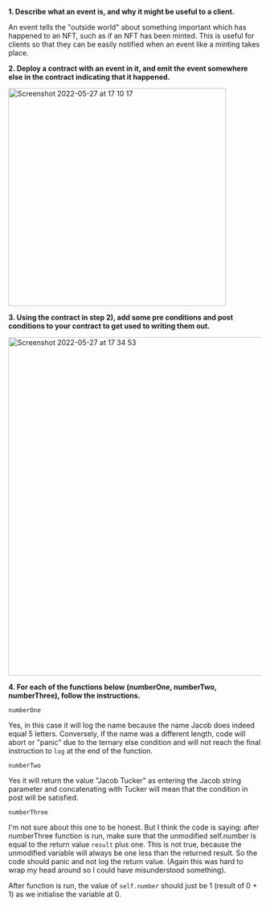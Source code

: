 **1. Describe what an event is, and why it might be useful to a client.**

An event tells the "outside world" about something important which has happened to an NFT, such as if an NFT has been minted. This is useful for clients so that they can be easily notified when an event like a minting takes place. 

**2. Deploy a contract with an event in it, and emit the event somewhere else in the contract indicating that it happened.**

<img width="433" alt="Screenshot 2022-05-27 at 17 10 17" src="https://user-images.githubusercontent.com/4712052/170737636-7d9b56db-de21-480b-86eb-65d497d0294e.png">

**3. Using the contract in step 2), add some pre conditions and post conditions to your contract to get used to writing them out.**

<img width="673" alt="Screenshot 2022-05-27 at 17 34 53" src="https://user-images.githubusercontent.com/4712052/170741483-f2f5643c-520a-474b-a40e-e06b3c5c1bd1.png">

**4. For each of the functions below (numberOne, numberTwo, numberThree), follow the instructions.**

`numberOne`

Yes, in this case it will log the name because the name Jacob does indeed equal 5 letters. Conversely, if the name was a different length, code will abort or "panic" due to the ternary else condition and will not reach the final instruction to `log` at the end of the function.

`numberTwo`

Yes it will return the value "Jacob Tucker" as entering the Jacob string parameter and concatenating with Tucker will mean that the condition in post will be satisfied.

`numberThree`

I'm not sure about this one to be honest. But I think the code is saying: after numberThree function is run, make sure that the unmodified self.number is equal to the return value `result` plus one. This is not true, because the unmodified variable will always be one less than the returned result. So the code should panic and not log the return value. (Again this was hard to wrap my head around so I could have misunderstood something).

After function is run, the value of `self.number` should just be 1 (result of 0 + 1) as we initialise the variable at 0.
